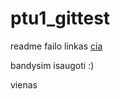 # ptu1_gittest

readme failo linkas [cia](https://github.com/adam-p/markdown-here/wiki/Markdown-Cheatsheet)

bandysim isaugoti  :)

vienas